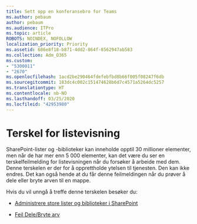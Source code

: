 ```yaml
---
title: Sett opp en konferansebro for Teams
ms.author: pebaum
author: pebaum
ms.audience: ITPro
ms.topic: article
ROBOTS: NOINDEX, NOFOLLOW
localization_priority: Priority
ms.assetid: 686e8f18-b871-4dd2-864f-8562947ab583
ms.collection: Adm_O365
ms.custom:
- "5300011"
- "2670"
ms.openlocfilehash: 1acd2be290464fdefebfbd8b66f005f08247f6db
ms.sourcegitcommit: 183dc4c002c151474628b6d7c4571a5264dc5257
ms.translationtype: HT
ms.contentlocale: nb-NO
ms.lasthandoff: 03/25/2020
ms.locfileid: "42953980"
---
```

# <a name="list-view-threshold"></a>Terskel for listevisning

SharePoint-lister og -biblioteker kan inneholde opptil 30 millioner elementer, men når de har mer enn 5 000 elementer, kan det være du ser en terskelfeilmelding for listevisningen når du forsøker å arbeide med dem. Denne terskelen er der for å opprettholde ytelsen til tjenesten. Den kan ikke endres. Det kan også hende at du får denne feilmeldingen når du prøver å dele eller bryte arven til en mappe.

Hvis du vil unngå å treffe denne terskelen besøker du:

- [Administrere store lister og biblioteker i SharePoint](https://support.office.com/article/manage-large-lists-and-libraries-in-sharepoint-b8588dae-9387-48c2-9248-c24122f07c59)

- [Feil Dele/Bryte arv](https://docs.microsoft.com/SharePoint/troubleshoot/lists-and-libraries/error-share-break-inheritance)
